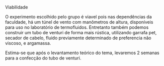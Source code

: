 
Viabilidade

O experimento escolhido pelo grupo é viavel pois nas dependências da faculdade, há um túnel de vento com manômetros de altura,
disponíveis para uso no laboratório de termofluidos.
Entretanto também podemos construir um tubo de venturi de forma mais rústica, utilizando garrafa pet, secador de cabelo,
fluido previamente determinado de preferencia não viscoso, e argamassa.

Estima-se que após o levantamento teórico do tema, levaremos 2 semanas para a confecção do tubo de venturi.
